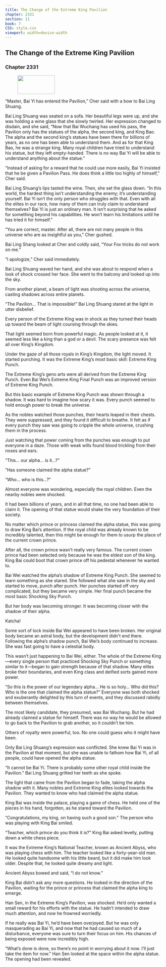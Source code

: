 ```yaml
---
title: The Change of the Extreme King Pavilion
chapter: 2331
section: 11
book: 7
CSS: style.css
viewport: width=device-width
---
```


## The Change of the Extreme King Pavilion

### Chapter 2331

<figure>
	<img src="../Images/gem.gif" alt="" id="gem" width="120" height="60" />
</figure>

“Master, Bai Yi has entered the Pavilion,” Cher said with a bow to Bai Ling Shuang.

Bai Ling Shuang was seated on a sofa. Her beautiful legs were up, and she was holding a wine glass that she slowly twirled. Her expression changed to disdain, and she said, “Now that Bai Wuchang has used his pass, the Pavilion only has the statues of the alpha, the second king, and King Bao. The alpha and the second king’s statues have been there for billions of years, as no one has been able to understand them. And as for that King Bao, he was a strange king. Many royal children have tried to understand his statue, but they left empty-handed. There is no way Bai Yi will be able to understand anything about the statue.”

“Instead of asking for a reward that he could use more easily, Bai Yi insisted that he be given a Pavilion Pass. He does think a little too highly of himself,” Cher said.

Bai Ling Shuang’s lips tasted the wine. Then, she set the glass down. “In this world, the hardest thing isn’t understanding the enemy; it’s understanding yourself. Bai Yi isn’t the only person who struggles with that. Even with all the elites in our race, how many of them can truly claim to understand themselves? Bai Yi is just an ordinary man. It isn’t surprising that he asked for something beyond his capabilities. He won’t learn his limitations until he has tried it for himself.”

“You are correct, master. After all, there are not many people in this universe who are as insightful as you,” Cher gushed.

Bai Ling Shang looked at Cher and coldly said, “Your Fox tricks do not work on me.”

“I apologize,” Cher said immediately.

Bai Ling Shuang waved her hand, and she was about to respond when a look of shock crossed her face. She went to the balcony and looked up into the sky.

From another planet, a beam of light was shooting across the universe, casting shadows across entire planets.

“The Pavilion… That is impossible!” Bai Ling Shuang stared at the light in utter disbelief.

Every person of the Extreme King was in shock as they turned their heads up toward the beam of light coursing through the skies.

That light seemed born from powerful magic. As people looked at it, it seemed less like a king than a god or a devil. The scary presence was felt all over King’s Kingdom.

Under the gaze of all those royals in King’s Kingdom, the light moved. It started punching. It was the Extreme King’s most basic skill: Extreme King Punch.

The Extreme King’s geno arts were all derived from the Extreme King Punch. Even Bai Wei’s Extreme King Final Punch was an improved version of Extreme King Punch.

But this basic example of Extreme King Punch was shown through a shadow. It was hard to imagine how scary it was. Every punch seemed to hold enough power to break the universe.

As the nobles watched those punches, their hearts leaped in their chests. They were suppressed, and they found it difficult to breathe. It felt as if every punch they saw was going to cripple the whole universe, crushing them in the process.

Just watching that power coming from the punches was enough to put everyone in a daze. Those with weak wills found blood trickling from their noses and ears.

“This… our alpha… is it…?”

“Has someone claimed the alpha statue?”

“Who… who is this…?”

Almost everyone was wondering, especially the royal children. Even the nearby nobles were shocked.

It had been billions of years, and in all that time, no one had been able to claim it. The opening of that statue would shake the very foundation of their society.

No matter which prince or princess claimed the alpha statue, this was going to draw King Bai’s attention. If the royal child was already known to be incredibly talented, then this might be enough for them to usurp the place of the current crown prince.

After all, the crown prince wasn’t really very famous. The current crown prince had been selected only because he was the eldest son of the king. King Bai could boot that crown prince off his pedestal whenever he wanted to.

Bai Wei watched the alpha’s shadow of Extreme King Punch. She seemed to learn something as she stared. She followed what she saw in the sky and started to move, punch after punch. Her punches started off very complicated, but they became very simple. Her final punch became the most basic Shocking Sky Punch.

But her body was becoming stronger. It was becoming closer with the shadow of their alpha.

Katcha!

Some sort of lock inside Bai Wei appeared to have been broken. Her original body became an astral body, but the development didn’t end there. Following the alpha’s shadow punch, Bai Wei’s body continued to increase. She was fast going to have a celestial body.

This wasn’t just happening to Bai Wei, either. The whole of the Extreme King—every single person that practiced Shocking Sky Punch or something similar to it—began to gain strength because of that shadow. Many elites broke their boundaries, and even King class and deified sorts gained more power.

“So this is the power of our legendary alpha… He is so holy… Who did this? Who is the one that claimed the alpha statue?” Everyone was both shocked and exuberantly delighted by this turn of events, and they discussed rabidly between themselves.

The most likely candidate, they presumed, was Bai Wuchang. But he had already claimed a statue for himself. There was no way he would be allowed to go back to the Pavilion to grab another, so it couldn’t be him.

Others of royalty were powerful, too. No one could guess who it might have been.

Only Bai Ling Shuang’s expression was conflicted. She knew Bai Yi was in the Pavilion at that moment, but she was unable to fathom how Bai Yi, of all people, could have opened the alpha statue.

“It cannot be Bai Yi. There is probably some other royal child inside the Pavilion.” Bai Ling Shuang gritted her teeth as she spoke.

The light that came from the Pavilion began to fade, taking the alpha shadow with it. Many nobles and Extreme King elites looked towards the Pavilion. They wanted to know who had claimed the alpha statue.

King Bai was inside the palace, playing a game of chess. He held one of the pieces in his hand, forgotten, as he stared toward the Pavilion.

“Congratulations, my king, on having such a good son.” The person who was playing with King Bai smiled.

“Teacher, which prince do you think it is?” King Bai asked levelly, putting down a white chess piece.

It was the Extreme King’s National Teacher, known as Ancient Abyss, who was playing chess with him. The teacher looked like a forty-year-old man. He looked quite handsome with his little beard, but it did make him look older. Despite that, he looked quite dreamy and light.

Ancient Abyss bowed and said, “I do not know.”

King Bai didn’t ask any more questions. He looked in the direction of the Pavilion, waiting for the prince or princess that claimed the alpha king to emerge.

Han Sen, in the Extreme King’s Pavilion, was shocked. He’d only wanted a small reward for his efforts with the statue. He hadn’t intended to draw much attention, and now he frowned worriedly.

If he really was Bai Yi, he’d have been overjoyed. But he was only masquerading as Bai Yi, and now that he had caused so much of a disturbance, everyone was sure to turn their focus on him. His chances of being exposed were now incredibly high.

“What’s done is done, so there’s no point in worrying about it now. I’ll just take the item for now.” Han Sen looked at the space within the alpha statue. The opening had been revealed.